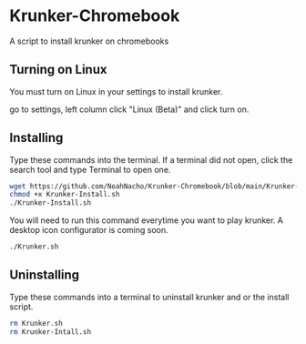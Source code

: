 # Krunker-Chromebook

A script to install krunker on chromebooks

## Turning on Linux

You must turn on Linux in your settings to install krunker.

go to settings, left column click "Linux (Beta)" and click turn on.

## Installing

Type these commands into the terminal. If a terminal did not open, click the search tool and type Terminal to open one.

```bash
wget https://github.com/NoahNacho/Krunker-Chromebook/blob/main/Krunker-Install.sh
chmod +x Krunker-Install.sh
./Krunker-Install.sh
```
You will need to run this command everytime you want to play krunker. A desktop icon configurator is coming soon.

```bash
./Krunker.sh
```
## Uninstalling
Type these commands into a terminal to uninstall krunker and or the install script.

```bash
rm Krunker.sh
rm Krunker-Intall.sh
```

